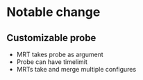 # Notable change
## Customizable probe

- MRT takes probe as argument
- Probe can have timelimit
- MRTs take and merge multiple configures
